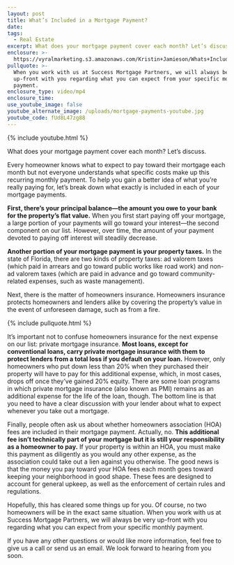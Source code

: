 ```yaml
---
layout: post
title: What’s Included in a Mortgage Payment?
date:
tags:
  - Real Estate
excerpt: What does your mortgage payment cover each month? Let’s discuss.
enclosure: >-
  https://vyralmarketing.s3.amazonaws.com/Kristin+Jamieson/Whats+Included+in+a+Mortgage+Payment_.mp4
pullquote: >-
  When you work with us at Success Mortgage Partners, we will always be very
  up-front with you regarding what you can expect from your specific monthly
  payment.
enclosure_type: video/mp4
enclosure_time:
use_youtube_image: false
youtube_alternate_image: /uploads/mortgage-payments-youtube.jpg
youtube_code: fUd8L47zg88
---
```


{% include youtube.html %}

What does your mortgage payment cover each month? Let’s discuss.

Every homeowner knows what to expect to pay toward their mortgage each month but not everyone understands what specific costs make up this recurring monthly payment. To help you gain a better idea of what you’re really paying for, let’s break down what exactly is included in each of your mortgage payments.&nbsp;

**First, there’s your principal balance—the amount you owe to your bank for the property’s flat value.** When you first start paying off your mortgage, a large portion of your payments will go toward your interest—the second component on our list. However, over time, the amount of your payment devoted to paying off interest will steadily decrease.&nbsp;

**Another portion of your mortgage payment is your property taxes.** In the state of Florida, there are two kinds of property taxes: ad valorem taxes (which paid in arrears and go toward public works like road work) and non-ad valorem taxes (which are paid in advance and go toward community-related expenses, such as waste management).

Next, there is the matter of homeowners insurance. Homeowners insurance protects homeowners and lenders alike by covering the property’s value in the event of unforeseen damage, such as from a fire.&nbsp;

{% include pullquote.html %}

It’s important not to confuse homeowners insurance for the next expense on our list: private mortgage insurance. **Most loans, except for conventional loans, carry private mortgage insurance with them to protect lenders from a total loss if you default on your loan.** However, only homeowners who put down less than 20% when they purchased their property will have to pay for this additional expense, which, in most cases, drops off once they’ve gained 20% equity. There are some loan programs in which private mortgage insurance (also known as PMI) remains as an additional expense for the life of the loan, though. The bottom line is that you need to have a clear discussion with your lender about what to expect whenever you take out a mortgage.&nbsp;

Finally, people often ask us about whether homeowners association (HOA) fees are included in their mortgage payment. Actually, no. **This additional fee isn’t technically part of your mortgage but it is still your responsibility as a homeowner to pay.** If your property is within an HOA, you must make this payment as diligently as you would any other expense, as the association could take out a lien against you otherwise. The good news is that the money you pay toward your HOA fees each month goes toward keeping your neighborhood in good shape. These fees are designed to account for general upkeep, as well as the enforcement of certain rules and regulations.&nbsp;

Hopefully, this has cleared some things up for you. Of course, no two homeowners will be in the exact same situation. When you work with us at Success Mortgage Partners, we will always be very up-front with you regarding what you can expect from your specific monthly payment.&nbsp;

If you have any other questions or would like more information, feel free to give us a call or send us an email. We look forward to hearing from you soon.